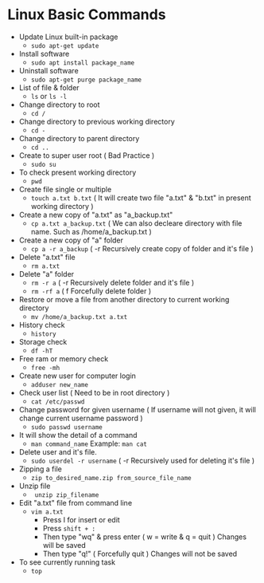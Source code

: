 # Linux Basic Commands #

- Update Linux built-in package
    - ``` sudo apt-get update ```
- Install software
    - ``` sudo apt install package_name ```
- Uninstall software
    - ``` sudo apt-get purge package_name ``` 
- List of file & folder
  - ``` ls ``` or ``` ls -l ``` 
- Change directory to root
  - ``` cd / ``` 
- Change directory to previous working directory
  - ``` cd - ``` 
- Change directory to parent directory
  - ``` cd .. ```
- Create to super user root ( Bad Practice )
  - ``` sudo su ``` 
- To check present working directory 
  - ``` pwd ```
- Create file single or multiple
  - ``` touch a.txt b.txt ``` ( It will create two file "a.txt" & "b.txt" in present working directory )
- Create a new copy of "a.txt" as "a_backup.txt"
  - ``` cp a.txt a_backup.txt ``` ( We can also decleare directory with file name. Such as /home/a_backup.txt )
- Create a new copy of "a" folder
  - ``` cp a -r a_backup ``` ( -r Recursively create copy of folder and it's file )
- Delete "a.txt" file
  - ``` rm a.txt ```
- Delete "a" folder 
  - ``` rm -r a ``` ( -r Recursively delete folder and it's file )
  - ``` rm -rf a ``` ( f Forcefully delete folder )
- Restore or move a file from another directory to current working directory
  - ``` mv /home/a_backup.txt a.txt ```
- History check 
  - ``` history ``` 
- Storage check
  - ``` df -hT ```
- Free ram or memory check
  - ``` free -mh ``` 
- Create new user for computer login
  - ``` adduser new_name ``` 
- Check user list ( Need to be in root directory ) 
  - ``` cat /etc/passwd ```
- Change password for given username ( If username will not given, it will change current username password )
  - ``` sudo passwd username ``` 
- It will show the detail of a command 
  - ``` man command_name ```  Example: ``` man cat ```
- Delete user and it's file. 
  -  ``` sudo userdel -r username ```  ( -r Recursively used for deleting it's file )
- Zipping a file
  - ``` zip to_desired_name.zip from_source_file_name ```
- Unzip file 
  - ``` unzip zip_filename``` 
- Edit "a.txt" file from command line
  - ``` vim a.txt ``` 
    - Press I for insert or edit
    - Press ``` shift + : ``` 
    - Then type "wq" & press enter ( w = write & q = quit ) Changes will be saved
    - Then type "q!" ( Forcefully quit ) Changes will not be saved
- To see currently running task
  - ``` top ``` 
